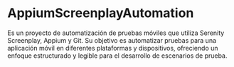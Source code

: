 # AppiumScreenplayAutomation
Es un proyecto de automatización de pruebas móviles que utiliza Serenity Screenplay, Appium y Git. Su objetivo es automatizar pruebas para una aplicación móvil en diferentes plataformas y dispositivos, ofreciendo un enfoque estructurado y legible para el desarrollo de escenarios de prueba.
